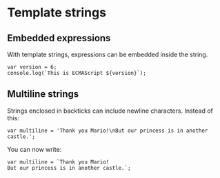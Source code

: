 # Template strings

## Embedded expressions

With template strings, expressions can be embedded inside the string.

```
var version = 6;
console.log(`This is ECMAScript ${version}`);
```

## Multiline strings

Strings enclosed in backticks can include newline characters. Instead of
this:

```
var multiline = 'Thank you Mario!\nBut our princess is in another castle.';
```

You can now write:

```
var multiline = `Thank you Mario!
But our princess is in another castle.`;
```
